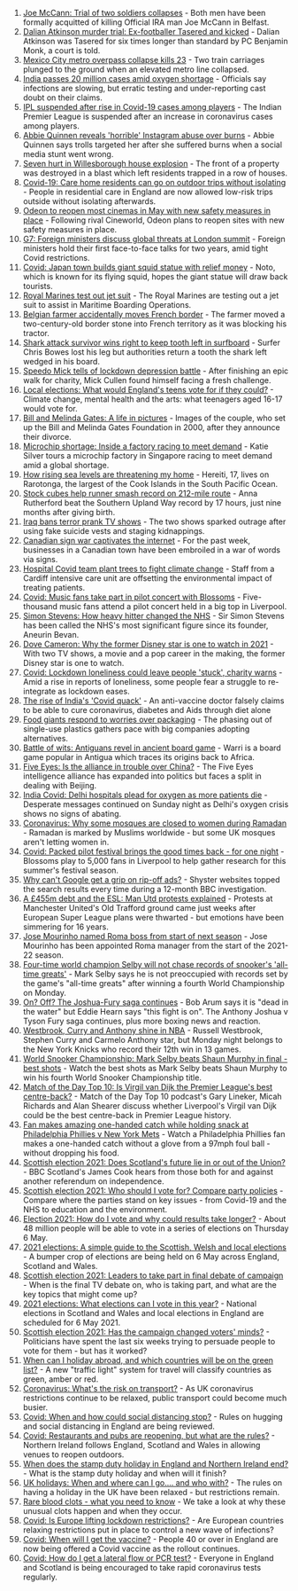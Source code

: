 1. [Joe McCann: Trial of two soldiers collapses](https://www.bbc.co.uk/news/uk-northern-ireland-56942056) - Both men have been formally acquitted of killing Official IRA man Joe McCann in Belfast.
2. [Dalian Atkinson murder trial: Ex-footballer Tasered and kicked](https://www.bbc.co.uk/news/uk-england-shropshire-56979521) - Dalian Atkinson was Tasered for six times longer than standard by PC Benjamin Monk, a court is told.
3. [Mexico City metro overpass collapse kills 23](https://www.bbc.co.uk/news/world-latin-america-56977129) - Two train carriages plunged to the ground when an elevated metro line collapsed.
4. [India passes 20 million cases amid oxygen shortage](https://www.bbc.co.uk/news/world-asia-india-56976214) - Officials say infections are slowing, but erratic testing and under-reporting cast doubt on their claims.
5. [IPL suspended after rise in Covid-19 cases among players](https://www.bbc.co.uk/sport/cricket/56978321) - The Indian Premier League is suspended after an increase in coronavirus cases among players.
6. [Abbie Quinnen reveals 'horrible' Instagram abuse over burns](https://www.bbc.co.uk/news/uk-56971201) - Abbie Quinnen says trolls targeted her after she suffered burns when a social media stunt went wrong.
7. [Seven hurt in Willesborough house explosion](https://www.bbc.co.uk/news/uk-england-kent-56978578) - The front of a property was destroyed in a blast which left residents trapped in a row of houses.
8. [Covid-19: Care home residents can go on outdoor trips without isolating](https://www.bbc.co.uk/news/uk-56977779) - People in residential care in England are now allowed low-risk trips outside without isolating afterwards.
9. [Odeon to reopen most cinemas in May with new safety measures in place](https://www.bbc.co.uk/news/business-56981630) - Following rival Cineworld, Odeon plans to reopen sites with new safety measures in place.
10. [G7: Foreign ministers discuss global threats at London summit](https://www.bbc.co.uk/news/uk-56976093) - Foreign ministers hold their first face-to-face talks for two years, amid tight Covid restrictions.
11. [Covid: Japan town builds giant squid statue with relief money](https://www.bbc.co.uk/news/world-europe-56978075) - Noto, which is known for its flying squid, hopes the giant statue will draw back tourists.
12. [Royal Marines test out jet suit](https://www.bbc.co.uk/news/uk-56979994) - The Royal Marines are testing out a jet suit to assist in Maritime Boarding Operations.
13. [Belgian farmer accidentally moves French border](https://www.bbc.co.uk/news/world-europe-56978344) - The farmer moved a two-century-old border stone into French territory as it was blocking his tractor.
14. [Shark attack survivor wins right to keep tooth left in surfboard](https://www.bbc.co.uk/news/world-australia-56979429) - Surfer Chris Bowes lost his leg but authorities return a tooth the shark left wedged in his board.
15. [Speedo Mick tells of lockdown depression battle](https://www.bbc.co.uk/news/uk-56982991) - After finishing an epic walk for charity, Mick Cullen found himself facing a fresh challenge.
16. [Local elections: What would England's teens vote for if they could?](https://www.bbc.co.uk/news/uk-politics-56949103) - Climate change, mental health and the arts: what teenagers aged 16-17 would vote for.
17. [Bill and Melinda Gates: A life in pictures](https://www.bbc.co.uk/news/world-us-canada-56974222) - Images of the couple, who set up the Bill and Melinda Gates Foundation in 2000, after they announce their divorce.
18. [Microchip shortage: Inside a factory racing to meet demand](https://www.bbc.co.uk/news/business-56943292) - Katie Silver tours a microchip factory in Singapore racing to meet demand amid a global shortage.
19. [How rising sea levels are threatening my home](https://www.bbc.co.uk/news/world-asia-56853156) - Hereiti, 17, lives on Rarotonga, the largest of the Cook Islands in the South Pacific Ocean.
20. [Stock cubes help runner smash record on 212-mile route](https://www.bbc.co.uk/news/uk-scotland-56971220) - Anna Rutherford beat the Southern Upland Way record by 17 hours, just nine months after giving birth.
21. [Iraq bans terror prank TV shows](https://www.bbc.co.uk/news/world-middle-east-56973968) - The two shows sparked outrage after using fake suicide vests and staging kidnappings.
22. [Canadian sign war captivates the internet](https://www.bbc.co.uk/news/world-us-canada-56972907) - For the past week, businesses in a Canadian town have been embroiled in a war of words via signs.
23. [Hospital Covid team plant trees to fight climate change](https://www.bbc.co.uk/news/science-environment-56944931) - Staff from a Cardiff intensive care unit are offsetting the environmental impact of treating patients.
24. [Covid: Music fans take part in pilot concert with Blossoms](https://www.bbc.co.uk/news/entertainment-arts-56971450) - Five-thousand music fans attend a pilot concert held in a big top in Liverpool.
25. [Simon Stevens: How heavy hitter changed the NHS](https://www.bbc.co.uk/news/health-56945830) - Sir Simon Stevens has been called the NHS's most significant figure since its founder, Aneurin Bevan.
26. [Dove Cameron: Why the former Disney star is one to watch in 2021](https://www.bbc.co.uk/news/entertainment-arts-56943632) - With two TV shows, a movie and a pop career in the making, the former Disney star is one to watch.
27. [Covid: Lockdown loneliness could leave people 'stuck', charity warns](https://www.bbc.co.uk/news/uk-england-56808885) - Amid a rise in reports of loneliness, some people fear a struggle to re-integrate as lockdown eases.
28. [The rise of India's 'Covid quack'](https://www.bbc.co.uk/news/blogs-trending-56845610) - An anti-vaccine doctor falsely claims to be able to cure coronavirus, diabetes and Aids through diet alone
29. [Food giants respond to worries over packaging](https://www.bbc.co.uk/news/business-56770732) - The phasing out of single-use plastics gathers pace with big companies adopting alternatives.
30. [Battle of wits: Antiguans revel in ancient board game](https://www.bbc.co.uk/news/world-latin-america-56814500) - Warri is a board game popular in Antigua which traces its origins back to Africa.
31. [Five Eyes: Is the alliance in trouble over China?](https://www.bbc.co.uk/news/world-56970640) - The Five Eyes intelligence alliance has expanded into politics but faces a split in dealing with Beijing.
32. [India Covid: Delhi hospitals plead for oxygen as more patients die](https://www.bbc.co.uk/news/world-asia-india-56940595) - Desperate messages continued on Sunday night as Delhi's oxygen crisis shows no signs of abating.
33. [Coronavirus: Why some mosques are closed to women during Ramadan](https://www.bbc.co.uk/news/uk-56937289) - Ramadan is marked by Muslims worldwide - but some UK mosques aren't letting women in.
34. [Covid: Packed pilot festival brings the good times back - for one night](https://www.bbc.co.uk/news/entertainment-arts-56962231) - Blossoms play to 5,000 fans in Liverpool to help gather research for this summer's festival season.
35. [Why can't Google get a grip on rip-off ads?](https://www.bbc.co.uk/news/technology-56886957) - Shyster websites topped the search results every time during a 12-month BBC investigation.
36. [A £455m debt and the ESL: Man Utd protests explained](https://www.bbc.co.uk/sport/football/56966096) - Protests at Manchester United's Old Trafford ground came just weeks after European Super League plans were thwarted - but emotions have been simmering for 16 years.
37. [Jose Mourinho named Roma boss from start of next season](https://www.bbc.co.uk/sport/football/56983649) - Jose Mourinho has been appointed Roma manager from the start of the 2021-22 season.
38. [Four-time world champion Selby will not chase records of snooker's 'all-time greats'](https://www.bbc.co.uk/sport/snooker/56973917) - Mark Selby says he is not preoccupied with records set by the game's "all-time greats" after winning a fourth World Championship on Monday.
39. [On? Off? The Joshua-Fury saga continues](https://www.bbc.co.uk/sport/boxing/56936562) - Bob Arum says it is "dead in the water" but Eddie Hearn says "this fight is on". The Anthony Joshua v Tyson Fury saga continues, plus more boxing news and reaction.
40. [Westbrook, Curry and Anthony shine in NBA](https://www.bbc.co.uk/sport/basketball/56978313) - Russell Westbrook, Stephen Curry and Carmelo Anthony star, but Monday night belongs to the New York Knicks who record their 12th win in 13 games.
41. [World Snooker Championship: Mark Selby beats Shaun Murphy in final - best shots](https://www.bbc.co.uk/sport/av/snooker/56975791) - Watch the best shots as Mark Selby beats Shaun Murphy to win his fourth World Snooker Championship title.
42. [Match of the Day Top 10: Is Virgil van Dijk the Premier League's best centre-back?](https://www.bbc.co.uk/sport/av/football/56982961) - Match of the Day Top 10 podcast's Gary Lineker, Micah Richards and Alan Shearer discuss whether Liverpool's Virgil van Dijk could be the best centre-back in Premier League history.
43. [Fan makes amazing one-handed catch while holding snack at Philadelphia Phillies v New York Mets](https://www.bbc.co.uk/sport/av/baseball/56970789) - Watch a Philadelphia Phillies fan makes a one-handed catch without a glove from a 97mph foul ball - without dropping his food.
44. [Scottish election 2021: Does Scotland's future lie in or out of the Union?](https://www.bbc.co.uk/news/uk-scotland-56970549) - BBC Scotland's James Cook hears from those both for and against another referendum on independence.
45. [Scottish election 2021: Who should I vote for? Compare party policies](https://www.bbc.co.uk/news/uk-scotland-scotland-politics-56510773) - Compare where the parties stand on key issues - from Covid-19 and the NHS to education and the environment.
46. [Election 2021: How do I vote and why could results take longer?](https://www.bbc.co.uk/news/uk-politics-56581106) - About 48 million people will be able to vote in a series of elections on Thursday 6 May.
47. [2021 elections: A simple guide to the Scottish, Welsh and local elections](https://www.bbc.co.uk/news/uk-politics-56286643) - A bumper crop of elections are being held on 6 May across England, Scotland and Wales.
48. [Scottish election 2021: Leaders to take part in final debate of campaign](https://www.bbc.co.uk/news/uk-scotland-scotland-politics-56930731) - When is the final TV debate on, who is taking part, and what are the key topics that might come up?
49. [2021 elections: What elections can I vote in this year?](https://www.bbc.co.uk/news/56129210) - National elections in Scotland and Wales and local elections in England are scheduled for 6 May 2021.
50. [Scottish election 2021: Has the campaign changed voters' minds?](https://www.bbc.co.uk/news/uk-scotland-scotland-politics-56969880) - Politicians have spent the last six weeks trying to persuade people to vote for them - but has it worked?
51. [When can I holiday abroad, and which countries will be on the green list?](https://www.bbc.co.uk/news/explainers-52544307) - A new "traffic light" system for travel will classify countries as green, amber or red.
52. [Coronavirus: What's the risk on transport?](https://www.bbc.co.uk/news/health-51736185) - As UK coronavirus restrictions continue to be relaxed, public transport could become much busier.
53. [Covid: When and how could social distancing stop?](https://www.bbc.co.uk/news/uk-51506729) - Rules on hugging and social distancing in England are being reviewed.
54. [Covid: Restaurants and pubs are reopening, but what are the rules?](https://www.bbc.co.uk/news/business-52977388) - Northern Ireland follows England, Scotland and Wales in allowing venues to reopen outdoors.
55. [When does the stamp duty holiday in England and Northern Ireland end?](https://www.bbc.co.uk/news/business-53319433) - What is the stamp duty holiday and when will it finish?
56. [UK holidays: When and where can I go.... and who with?](https://www.bbc.co.uk/news/explainers-52646738) - The rules on having a holiday in the UK have been relaxed - but restrictions remain.
57. [Rare blood clots - what you need to know](https://www.bbc.co.uk/news/health-56674796) - We take a look at why these unusual clots happen and when they occur.
58. [Covid: Is Europe lifting lockdown restrictions?](https://www.bbc.co.uk/news/explainers-53640249) - Are European countries relaxing restrictions put in place to control a new wave of infections?
59. [Covid: When will I get the vaccine?](https://www.bbc.co.uk/news/health-55045639) - People 40 or over in England are now being offered a Covid vaccine as the rollout continues.
60. [Covid: How do I get a lateral flow or PCR test?](https://www.bbc.co.uk/news/health-51943612) - Everyone in England and Scotland is being encouraged to take rapid coronavirus tests regularly.
